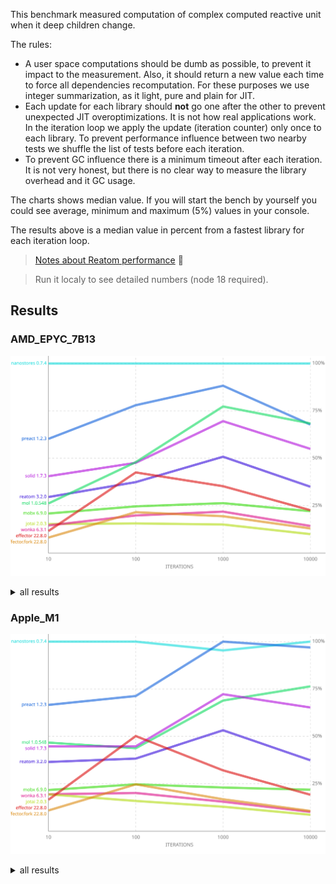 This benchmark measured computation of complex computed reactive unit when it deep children change.

The rules:

- A user space computations should be dumb as possible, to prevent it impact to the measurement. Also, it should return a new value each time to force all dependencies recomputation. For these purposes we use integer summarization, as it light, pure and plain for JIT.
- Each update for each library should **not** go one after the other to prevent unexpected JIT overoptimizations. It is not how real applications work. In the iteration loop we apply the update (iteration counter) only once to each library. To prevent performance influence between two nearby tests we shuffle the list of tests before each iteration.
- To prevent GC influence there is a minimum timeout after each iteration. It is not very honest, but there is no clear way to measure the library overhead and it GC usage.

The charts shows median value. If you will start the bench by yourself you could see average, minimum and maximum (5%) values in your console.

The results above is a median value in percent from a fastest library for each iteration loop.

> [Notes about Reatom performance](https://www.reatom.dev/#how-performant-reatom-is) 🤗

> Run it localy to see detailed numbers (node 18 required).

## Results

### AMD_EPYC_7B13

![](./popular_chart_AMD_EPYC_7B13.svg)

<details>
<summary>all results</summary>

![](./all_chart_AMD_EPYC_7B13.svg)

</details>

<!-- ### AMD_EPYC_7B13 -->

### Apple_M1

![](./popular_chart_Apple_M1.svg)

<details>
<summary>all results</summary>

![](./all_chart_Apple_M1.svg)

</details>

<!-- ### Apple_M1 -->
